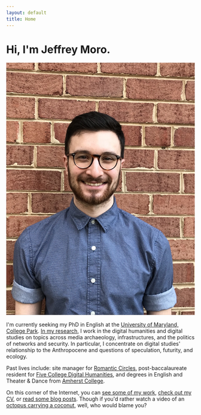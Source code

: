 ```yaml
---
layout: default
title: Home
---
```


# Hi, I'm Jeffrey Moro.

<img src="/assets/img/selfie-website.jpg" class="selfie"/>

I'm currently seeking my PhD in English at the [University of Maryland, College Park](http://english.umd.edu). [In my research](/research), I work in the digital humanities and digital studies on topics across media archaeology, infrastructures, and the politics of networks and security. In particular, I concentrate on digital studies' relationship to the Anthropocene and questions of speculation, futurity, and ecology.

Past lives include: site manager for [Romantic Circles](https://www.rc.umd.edu), post-baccalaureate resident for [Five College Digital Humanities](http://5colldh.org), and degrees in English and Theater & Dance from [Amherst College](https://www.amherst.edu).

On this corner of the Internet, you can [see some of my work](/research), [check out my CV](/cv), or [read some blog posts](/blog). Though if you'd rather watch a video of an <a href="https://www.youtube.com/watch?v=zaE-LwDowcU" target="blank">octopus carrying a coconut</a>, well, who would blame you?
